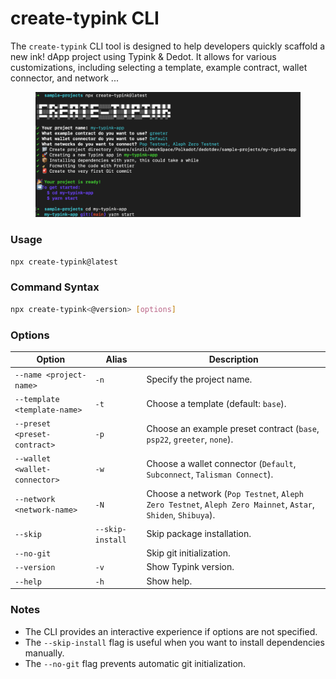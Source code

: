 # create-typink CLI

The `create-typink` CLI tool is designed to help developers quickly scaffold a new ink! dApp project using Typink & Dedot. It allows for various customizations, including selecting a template, example contract, wallet connector, and network ...

<figure><img src=".gitbook/assets/image (21).png" alt=""><figcaption></figcaption></figure>

### Usage

```sh
npx create-typink@latest
```

### Command Syntax

```sh
npx create-typink<@version> [options]
```

### Options

| Option                        | Alias            | Description                                                                                                 |
| ----------------------------- | ---------------- | ----------------------------------------------------------------------------------------------------------- |
| `--name <project-name>`       | `-n`             | Specify the project name.                                                                                   |
| `--template <template-name>`  | `-t`             | Choose a template (default: `base`).                                                                        |
| `--preset <preset-contract>`  | `-p`             | Choose an example preset contract (`base`, `psp22`, `greeter`, `none`).                                     |
| `--wallet <wallet-connector>` | `-w`             | Choose a wallet connector (`Default`, `Subconnect`, `Talisman Connect`).                                    |
| `--network <network-name>`    | `-N`             | Choose a network (`Pop Testnet`, `Aleph Zero Testnet`, `Aleph Zero Mainnet`, `Astar`, `Shiden`, `Shibuya`). |
| `--skip`                      | `--skip-install` | Skip package installation.                                                                                  |
| `--no-git`                    |                  | Skip git initialization.                                                                                    |
| `--version`                   | `-v`             | Show Typink version.                                                                                        |
| `--help`                      | `-h`             | Show help.                                                                                                  |

### Notes

* The CLI provides an interactive experience if options are not specified.
* The `--skip-install` flag is useful when you want to install dependencies manually.
* The `--no-git` flag prevents automatic git initialization.
